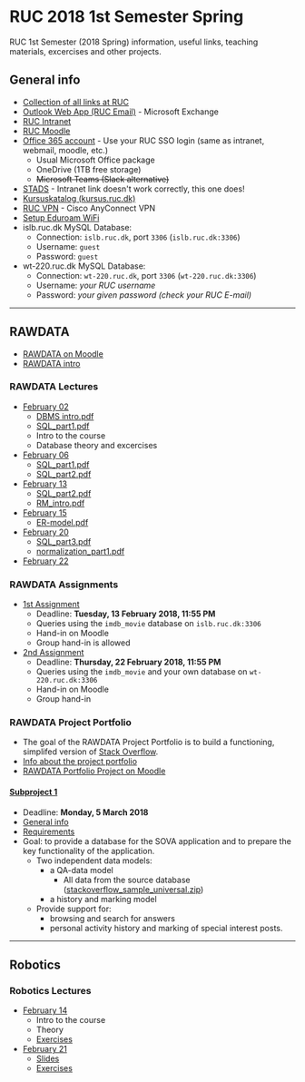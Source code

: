 # RUC 2018 1st Semester Spring

RUC 1st Semester (2018 Spring) information, useful links, teaching materials, excercises and other projects.

## General info

- [Collection of all links at RUC](https://portalino.ruc.dk/)
- [Outlook Web App (RUC Email)](https://owa.ruc.dk/) - Microsoft Exchange
- [RUC Intranet](https://intra.ruc.dk/)
- [RUC Moodle](https://moodle.ruc.dk)
- [Office 365 account](https://portal.office.com) - Use your RUC SSO login (same as intranet, webmail, moodle, etc.)
  - Usual Microsoft Office package
  - OneDrive (1TB free storage)
  - ~~Microsoft Teams (Slack alternative)~~
- [STADS](https://stadssb.ruc.dk/sb_stax/sb/) - Intranet link doesn't work correctly, this one does!
- [Kursuskatalog (kursus.ruc.dk)](http://kursus.ruc.dk/)
- [RUC VPN](https://intra.ruc.dk/index.php?id=23136&L=1) - Cisco AnyConnect VPN
- [Setup Eduroam WiFi](https://intra.ruc.dk/en/employees/services-to-employees/ruc-finance-it-technical-services/ruc-it/guides/internet-access/eduroam/)
- islb.ruc.dk MySQL Database:
  - Connection: `islb.ruc.dk`, port `3306` (`islb.ruc.dk:3306`)
  - Username: `guest`
  - Password: `guest`
- wt-220.ruc.dk MySQL Database:
  - Connection: `wt-220.ruc.dk`, port `3306` (`wt-220.ruc.dk:3306`)
  - Username: _your RUC username_
  - Password: _your given password (check your RUC E-mail)_

---

## RAWDATA

- [RAWDATA on Moodle](https://moodle.ruc.dk/course/view.php?id=9722)
- [RAWDATA intro](/RAWDATA/2018-feb-02/RAWDATA_intro_spring_2018.pdf)

### RAWDATA Lectures

- [February 02](/RAWDATA/2018-feb-02)
  - [DBMS intro.pdf](/RAWDATA/2018-feb-02/DBMS_intro.pdf)
  - [SQL_part1.pdf](/RAWDATA/2018-feb-02/SQL_part1.pdf)
  - Intro to the course
  - Database theory and excercises
- [February 06](/RAWDATA/2018-feb-06)
  - [SQL_part1.pdf](/RAWDATA/2018-feb-06/SQL_part1.pdf)
  - [SQL_part2.pdf](/RAWDATA/2018-feb-06/SQL_part2.pdf)
- [February 13](/RAWDATA/2018-feb-13)
  - [SQL_part2.pdf](/RAWDATA/2018-feb-06/SQL_part2.pdf)
  - [RM_intro.pdf](/RAWDATA/2018-feb-13/RM_intro.pdf)
- [February 15](/RAWDATA/2018-feb-15)
  - [ER-model.pdf](/RAWDATA/2018-feb-15/ER-model.pdf)
- [February 20](/RAWDATA/2018-feb-20)
  - [SQL_part3.pdf](/RAWDATA/2018-feb-20/SQL_part3.pdf)
  - [normalization_part1.pdf](/RAWDATA/2018-feb-20/normalization_part1.pdf)
- [February 22](/RAWDATA/2018-feb-22)

### RAWDATA Assignments

- [1st Assignment](/RAWDATA/2018-feb-06/RAWDATA_2018-Assignment_1.pdf)
  - Deadline: **Tuesday, 13 February 2018, 11:55 PM**
  - Queries using the `imdb_movie` database on `islb.ruc.dk:3306`
  - Hand-in on Moodle
  - Group hand-in is allowed
- [2nd Assignment](/RAWDATA/Assignments/Assignment2/RAWDATA_2018_-_Assignment_2.pdf)
  - Deadline: **Thursday, 22 February 2018, 11:55 PM**
  - Queries using the `imdb_movie` and your own database on `wt-220.ruc.dk:3306`
  - Hand-in on Moodle
  - Group hand-in

### RAWDATA Project Portfolio

- The goal of the RAWDATA Project Portfolio is to build a functioning, simplifed version of [Stack Overflow](https://stackoverflow.com/).
- [Info about the project portfolio](/RAWDATA/Project_Portfolio/Subproject_1/RAWDATA_Portfolio_Project_1_intro.pdf)
- [RAWDATA Portfolio Project on Moodle](https://moodle.ruc.dk/course/view.php?id=9754)

#### [Subproject 1](/RAWDATA/Project_Portfolio/Subproject_1)

- Deadline: **Monday, 5 March 2018**
- [General info](/RAWDATA/Project_Portfolio/Subproject_1/RAWDATA_Portfolio_Project_1_intro.pdf)
- [Requirements](/RAWDATA/Project_Portfolio/Subproject_1/RAWDATA_F2018-Portfolio_subproject_1_requiments.pdf)
- Goal: to provide a database for the SOVA application and to prepare the key functionality of the application.
  - Two independent data models:
    - a QA-data model
      - All data from the source database ([stackoverflow_sample_universal.zip](/RAWDATA/Project_Portfolio/Subproject_1/stackoverflow_sample_universal.zip))
    - a history and marking model
  - Provide support for:
    - browsing and search for answers
    - personal activity history and marking of special interest posts.

---

## Robotics

### Robotics Lectures

- [February 14](/Robotics/2018-feb-14)
  - Intro to the course
  - Theory
  - [Exercises](/Robotics/2018-feb-14/BSIM_exercise.pdf)
- [February 21](/Robotics/2018-feb-21)
  - [Slides](/Robotics/2018-feb-21/RobotSlides-Day2.pdf)
  - [Exercises](/Robotics/2018-feb-21/RobotsExercisesDay2.pdf)
